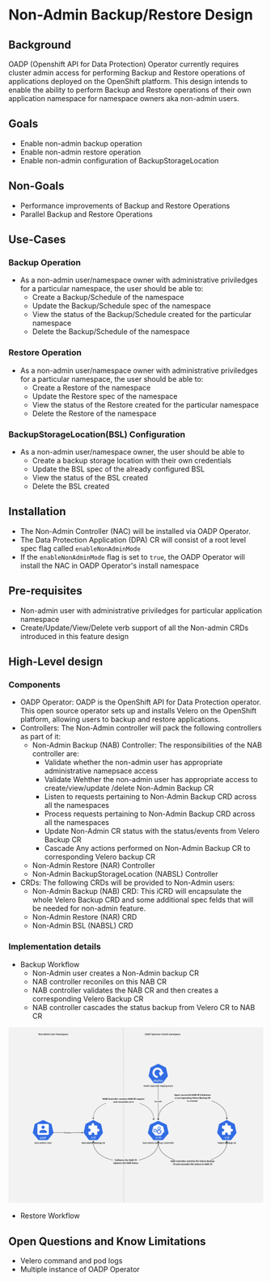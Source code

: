 # Non-Admin Backup/Restore Design

## Background
OADP (Openshift API for Data Protection) Operator currently requires cluster admin access for performing Backup and Restore operations of applications deployed on the OpenShift platform. This design intends to enable the ability to perform Backup and Restore operations of their own application namespace for namespace owners aka non-admin users.

## Goals
- Enable non-admin backup operation
- Enable non-admin restore operation
- Enable non-admin configuration of BackupStorageLocation

## Non-Goals
- Performance improvements of Backup and Restore Operations
- Parallel Backup and Restore Operations

## Use-Cases

### Backup Operation
- As a non-admin user/namespace owner with administrative priviledges for a particular namespace, the user should be able to:
    - Create a Backup/Schedule of the namespace
    - Update the Backup/Schedule spec of the namespace
    - View the status of the Backup/Schedule created for the particular namespace
    - Delete the Backup/Schedule of the namespace

### Restore Operation
- As a non-admin user/namespace owner with administrative priviledges for a particular namespace, the user should be able to:
    - Create a Restore of the namespace
    - Update the Restore spec of the namespace
    - View the status of the Restore created for the particular namespace
    - Delete the Restore of the namespace

### BackupStorageLocation(BSL) Configuration
- As a non-admin user/namespace owner, the user should be able to 
    - Create a backup storage location with their own credentials
    - Update the BSL spec of the already configured BSL
    - View the status of the BSL created 
    - Delete the BSL created


## Installation

- The Non-Admin Controller (NAC) will be installed via OADP Operator. 
- The Data Protection Application (DPA) CR will consist of a root level spec flag called `enableNonAdminMode`
- If the `enableNonAdminMode` flag is set to `true`, the OADP Operator will install the NAC in OADP Operator's install namespace

## Pre-requisites
- Non-admin user with administrative priviledges for particular application namespace 
- Create/Update/View/Delete verb support of all the Non-admin CRDs introduced in this feature design

## High-Level design

### Components
- OADP Operator: OADP is the OpenShift API for Data Protection operator. This open source operator sets up and installs Velero on the OpenShift platform, allowing users to backup and restore applications.
- Controllers: The Non-Admin controller will pack the following controllers as part of it:
    - Non-Admin Backup (NAB) Controller: The responsibilities of the NAB controller are:
        - Validate whether the non-admin user has appropriate administrative namepsace access 
        - Validate Wehther the non-admin user has appropriate access to create/view/update /delete Non-Admin Backup CR
        - Listen to requests pertaining to Non-Admin Backup CRD across all the namespaces 
        - Process requests pertaining to Non-Admin Backup CRD across all the namespaces 
        - Update Non-Admin CR status with the status/events from Velero Backup CR
        - Cascade Any actions performed on Non-Admin Backup CR to corresponding Velero backup CR
    - Non-Admin Restore (NAR) Controller
    - Non-Admin BackupStorageLocation (NABSL) Controller
- CRDs: The following CRDs will be provided to Non-Admin users:
    - Non-Admin Backup (NAB) CRD: This iCRD will encapsulate the whole Velero Backup CRD and some additional spec felds that will be needed for non-admin feature.
    - Non-Admin Restore (NAR) CRD
    - Non-Admin BSL (NABSL) CRD


### Implementation details
- Backup Workflow
    - Non-Admin user creates a Non-Admin backup CR
    - NAB controller reconiles on this NAB CR 
    - NAB controller validates the NAB CR and then creates a corresponding Velero Backup CR
    - NAB controller cascades the status backup from Velero CR to NAB CR

![NAB-Backup Workflow Diagram](nab-backup-workflow.jpg)

- Restore Workflow


## Open Questions and Know Limitations
- Velero command and pod logs
- Multiple instance of OADP Operator
